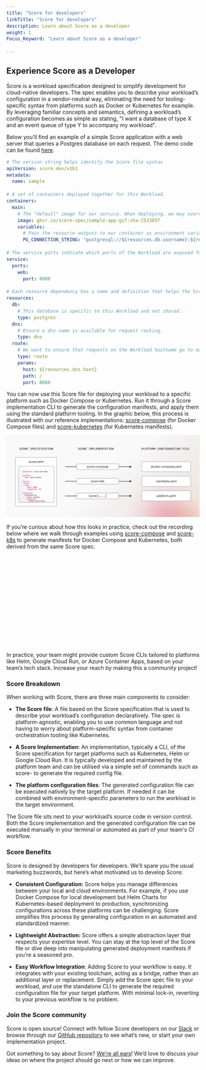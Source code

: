 ```yaml
---
title: "Score for developers"
linkTitle: "Score for developers"
description: Learn about Score as a developer
weight: 1
Focus_Keyword: "Learn about Score as a developer"

---
```


## Experience Score as a Developer

Score is a workload specification designed to simplify development for cloud-native developers. The spec enables you to describe your workload’s configuration in a vendor-neutral way, eliminating the need for tooling-specific syntax from platforms such as Docker or Kubernetes for example. By leveraging familiar concepts and semantics, defining a workload’s configuration becomes as simple as stating, "I want a database of type X and an event queue of type Y to accompany my workload".

Below you'll find an example of a simple Score application with a web server that queries a Postgres database on each request. The demo code can be found [here](https://github.com/score-spec/sample-app-gif).


``` yaml
# The version string helps identify the Score file syntax
apiVersion: score.dev/v1b1
metadata:
  name: sample
  
# A set of containers deployed together for this Workload.
containers:
  main:
    # The "default" image for our service. When deploying, we may override this with a particular tag.
    image: ghcr.io/score-spec/sample-app-gif:sha-2533037
    variables:
      # Pass the resource outputs to our container as environment variables. The Score implementation takes care of securing any secret access as needed.
      PG_CONNECTION_STRING: "postgresql://${resources.db.username}:${resources.db.password}@${resources.db.host}:${resources.db.port}/${resources.db.database}?sslmode=disable"
     
# The service ports indicate which ports of the Workload are exposed for other services to call.
service:
  ports:
    web:
      port: 8080
      
# Each resource dependency has a name and definition that helps the Score implementation link or provision the required resource.
resources:
  db:
    # This database is specific to this Workload and not shared.
    type: postgres
  dns:
    # Ensure a dns name is available for request routing.
    type: dns
  route:
    # We want to ensure that requests on the Workload hostname go to our service port.
    type: route
    params:
      host: ${resources.dns.host}
      path: /
      port: 8080
```

You can now use this Score file for deploying your workload to a specific platform such as Docker Compose or Kubernetes. Run it through a Score implementation CLI to generate the configuration manifests, and apply them using the standard platform tooling. In the graphic below, this process is illustrated with our reference implementations: [score-compose](https://github.com/score-spec/score-compose) (for Docker Compose files) and [score-kubernetes](https://github.com/score-spec/score-k8s) (for Kubernetes manifests).

![how-score-works](/images/how-score-works.png)

If you’re curious about how this looks in practice, check out the recording below where we walk through examples using [score-compose](https://github.com/score-spec/score-compose) and [score-k8s](https://github.com/score-spec/score-k8s) to generate manifests for Docker Compose and Kubernetes, both derived from the same Score spec.

<script src="https://fast.wistia.com/embed/medias/m3mxb2w8vp.jsonp" async></script><script src="https://fast.wistia.com/assets/external/E-v1.js" async></script><div class="wistia_responsive_padding" style="padding:47% 0 0 0;position:relative;"><div class="wistia_responsive_wrapper" style="height:80%;left:0;position:absolute;top:0;width:80%;"><div class="wistia_embed wistia_async_m3mxb2w8vp seo=true videoFoam=true" style="height:80%;position:relative;width:80%"><div class="wistia_swatch" style="height:80%;left:0;opacity:0;overflow:hidden;position:absolute;top:0;transition:opacity 200ms;width:80%;"><img src="https://fast.wistia.com/embed/medias/m3mxb2w8vp/swatch" style="filter:blur(5px);height:80%;object-fit:contain;width:80%;" alt="" aria-hidden="true" onload="this.parentNode.style.opacity=1;" /></div></div></div></div>

In practice, your team might provide custom Score CLIs tailored to platforms like Helm, Google Cloud Run, or Azure Container Apps, based on your team’s tech stack. Increase your reach by making this a community project!

### Score Breakdown

When working with Score, there are three main components to consider:

- **The Score file**: A file based on the Score specification that is used to describe your workload’s configuration declaratively. The spec is platform-agnostic, enabling you to use common language and not having to worry about platform-specific syntax from container orchestration tooling like Kubernetes.

- **A Score Implementation**: An implementation, typically a CLI, of the Score specification for target platforms such as Kubernetes, Helm or Google Cloud Run. It is typically developed and maintained by the platform team and can be utilised via a simple set of commands such as score-<platform> to generate the required config file.

- **The platform configuration files**: The generated configuration file can be executed natively by the target platform. If needed it can be combined with environment-specific parameters to run the workload in the target environment.

The Score file sits next to your workload’s source code in version control. Both the Score implementation and the generated configuration file can be executed manually in your terminal or automated as part of your team's CI workflow.

### Score Benefits

Score is designed by developers for developers. We’ll spare you the usual marketing buzzwords, but here’s what motivated us to develop Score:

- **Consistent Configuration:** Score helps you manage differences between your local and cloud environments. For example, if you use Docker Compose for local development but Helm Charts for Kubernetes-based deployment to production, synchronizing configurations across these platforms can be challenging. Score simplifies this process by generating configuration in an automated and standardized manner.

- **Lightweight Abstraction:** Score offers a simple abstraction layer that respects your expertise level. You can stay at the top level of the Score file or dive deep into manipulating generated deployment manifests if you’re a seasoned pro.

- **Easy Workflow Integration**: Adding Score to your workflow is easy. It integrates with your existing toolchain, acting as a bridge, rather than an additional layer or replacement. Simply add the Score spec file to your workload, and use the standalone CLI to generate the required configuration file for your target platform. With minimal lock-in, reverting to your previous workflow is no problem.

### Join the Score community

Score is open source! Connect with fellow Score developers on our [Slack](https://join.slack.com/t/scorecommunity/shared_invite/zt-2a0x563j7-i1vZOK2Yg2o4TwCM1irIuA) or browse through our [GitHub repository](https://github.com/score-spec/spec) to see what’s new, or start your own implementation project.

Got something to say about Score? [We're all ears](https://github.com/score-spec/spec?tab=readme-ov-file#-get-involved)! We’d love to discuss your ideas on where the project should go next or how we can improve.